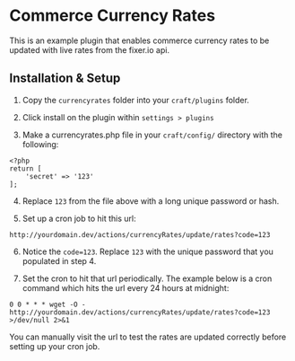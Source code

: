 # Commerce Currency Rates

This is an example plugin that enables commerce currency rates to be updated with live rates from the fixer.io api.

## Installation & Setup

1) Copy the `currencyrates` folder into your `craft/plugins` folder.

2) Click install on the plugin within `settings > plugins`

3) Make a currencyrates.php file in your `craft/config/` directory with the following:

```
<?php
return [
    'secret' => '123'
];
```
4) Replace `123` from the file above with a long unique password or hash.

5) Set up a cron job to hit this url:

```
http://yourdomain.dev/actions/currencyRates/update/rates?code=123
```
6) Notice the `code=123`. Replace `123` with the unique password that you populated in step 4.

7) Set the cron to hit that url periodically. The example below is a cron command which hits the url every 24 hours at midnight:

```
0 0 * * * wget -O - http://yourdomain.dev/actions/currencyRates/update/rates?code=123 >/dev/null 2>&1
```

You can manually visit the url to test the rates are updated correctly before setting up your cron job.

